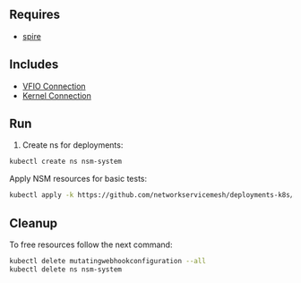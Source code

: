 ## Requires

- [spire](../spire)

## Includes

- [VFIO Connection](../use-cases/Vfio2Noop)
- [Kernel Connection](../use-cases/SriovKernel2Noop)

## Run

1. Create ns for deployments:
```bash
kubectl create ns nsm-system
```

Apply NSM resources for basic tests:
```bash
kubectl apply -k https://github.com/networkservicemesh/deployments-k8s/examples/sriov?ref=61658ff46bf1646ab351bd1e8c74b39f8e9a66a5
```

## Cleanup

To free resources follow the next command:
```bash
kubectl delete mutatingwebhookconfiguration --all
kubectl delete ns nsm-system
```
